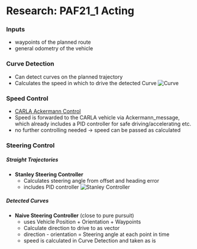 # Research: PAF21_1 Acting


### Inputs
* waypoints of the planned route
* general odometry of the vehicle


### Curve Detection
* Can detect curves on the planned trajectory
* Calculates the speed in which to drive the detected Curve
![Curve](https://github.com/ll7/paf21-1/raw/master/imgs/curve.PNG)
### Speed Control
* [CARLA Ackermann Control](https://carla.readthedocs.io/projects/ros-bridge/en/latest/carla_ackermann_control/)
* Speed is forwarded to the CARLA vehicle via Ackermann_message, which already includes a PID controller for safe driving/accelerating etc.
* no further controlling needed  -> speed can be passed as calculated


### Steering Control

##### Straight Trajectories
* **Stanley Steering Controller**
	* Calculates steering angle from offset and heading error
    * includes PID controller
 ![Stanley Controller](https://github.com/ll7/paf21-1/raw/master/imgs/stanley.png)

##### Detected Curves
* **Naive Steering Controller** (close to pure pursuit)
    * uses Vehicle Position + Orientation + Waypoints
    * Calculate direction to drive to as vector
    * direction - orientation = Steering angle at each point in time
    *  speed is calculated in Curve Detection and taken as is
